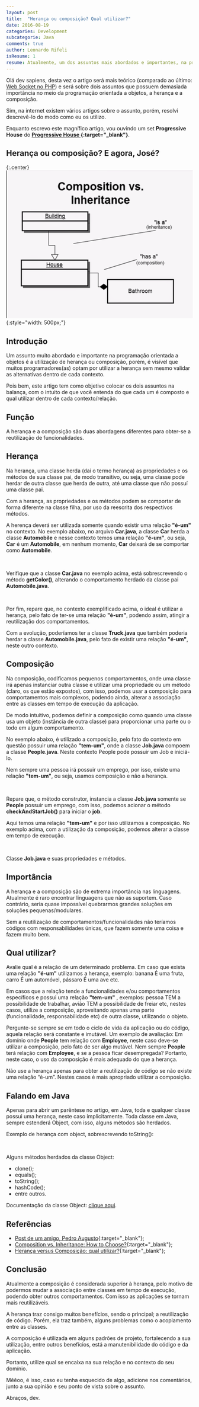 ```yaml
---
layout: post
title:  "Herança ou composição? Qual utilizar?"
date: 2016-08-19
categories: Development
subcategorie: Java
comments: true
author: Leonardo Rifeli
isResume: 1
resume: Atualmente, um dos assuntos mais abordados e importantes, na programação orientada a objetos, sendo, herança e Composição. Porém é visivel que muitos programados(as) optam por utilizar a herança sem mesmo validar as alternativas dentro de cada contexto.
---
```


Olá dev sapiens, desta vez o artigo será mais teórico (comparado ao último: [Web Socket no PHP](http://leonardorifeli.com/development/2016/05/29/socket-no-php.html)) e será sobre dois assuntos que possuem demasiada importância no meio da programação orientada a objetos, a herança e a composição.

Sim, na internet existem vários artigos sobre o assunto, porém, resolvi descrevê-lo do modo como eu os utilizo.

Enquanto escrevo este magnífico artigo, vou ouvindo um set **Progressive House** do **[Progressive House ](https://www.youtube.com/watch?v=N7DEv-QP_Zk){:target="_blank"}**.

## Herança ou composição? E agora, José?

{:.center}
![Composition](/img/posts/2016/08/19/composition.png){:style="width: 500px;"}

## Introdução

Um assunto muito abordado e importante na programação orientada a objetos é a utilização de herança ou composição, porém, é visível que muitos programadores(as) optam por utilizar a herança sem mesmo validar as alternativas dentro de cada contexto.

Pois bem, este artigo tem como objetivo colocar os dois assuntos na balança, com o intuito de que você entenda do que cada um é composto e qual utilizar dentro de cada contexto/relação.

## Função

A herança e a composição são duas abordagens diferentes para obter-se a reutilização de funcionalidades.

## Herança

Na herança, uma classe herda (daí o termo herança) as propriedades e os métodos de sua classe pai, de modo transitivo, ou seja, uma classe pode herdar de outra classe que herda de outra, até uma classe que não possuí uma classe pai.

Com a herança, as propriedades e os métodos podem se comportar de forma diferente na classe filha, por uso da reescrita dos respectivos métodos.

A herença deverá ser utilizada somente quando existir uma relação **"é-um"** no contexto. No exemplo abaixo, no arquivo **Car.java**, a classe **Car** herda a classe **Automobile** e nesse contexto temos uma relação **"é-um"**, ou seja, **Car** é um **Automobile**, em nenhum momento, **Car** deixará de se comportar como **Automobile**.

<script src="https://gist.github.com/leonardorifeli/d03e68ef59a0667a806952583c1ce978.js?file=Car.java"></script>
<span class="space">&nbsp;</span>

Verifique que a classe **Car.java** no exemplo acima, está sobrescrevendo o método **getColor()**, alterando o comportamento herdado da classe pai **Automobile.java**.

<script src="https://gist.github.com/leonardorifeli/d03e68ef59a0667a806952583c1ce978.js?file=Automobile.java"></script>
<span class="space">&nbsp;</span>

Por fim, repare que, no contexto exemplificado acima, o ideal é utilizar a herança, pelo fato de ter-se uma relação **"é-um"**, podendo assim, atingir a reutilização dos comportamentos.

Com a evolução, poderíamos ter a classe **Truck.java** que também poderia herdar a classe **Automobile.java**, pelo fato de existir uma relação **"é-um"**, neste outro contexto.

## Composição

Na composição, codificamos pequenos comportamentos, onde uma classe irá apenas instanciar outra classe e utilizar uma propriedade ou um método (claro, os que estão expostos), com isso, podemos usar a composição para comportamentos mais complexos, podendo ainda, alterar a associação entre as classes em tempo de execução da aplicação.

De modo intuitivo, podemos definir a composição como quando uma classe usa um objeto (instância de outra classe) para proporcionar uma parte ou o todo em algum comportamento.

No exemplo abaixo, é utilizado a composição, pelo fato do contexto em questão possuir uma relação **"tem-um"**, onde a classe **Job.java** compoem a classe **People.java**. Neste contexto People pode possuir um Job e iniciá-lo.

Nem sempre uma pessoa irá possuir um emprego, por isso, existe uma relação **"tem-um"**, ou seja, usamos composição e não a herança.

<script src="https://gist.github.com/leonardorifeli/d03e68ef59a0667a806952583c1ce978.js?file=People.java"></script>
<span class="space">&nbsp;</span>

Repare que, o método construtor, instancia a classe **Job.java** somente se **People** possuir um emprego, com isso, podemos acionar o método **checkAndStartJob()** para iniciar o **job**.

Aqui temos uma relação **"tem-um"** e por isso utilizamos a composição. No exemplo acima, com a utilização da composição, podemos alterar a classe em tempo de execução.

<script src="https://gist.github.com/leonardorifeli/d03e68ef59a0667a806952583c1ce978.js?file=Job.java"></script>
<span class="space">&nbsp;</span>

Classe **Job.java** e suas propriedades e métodos.

## Importância

A herança e a composição são de extrema importância nas linguagens. Atualmente é raro encontrar linguagens que não as suportem. Caso contrário, seria quase impossível quebrarmos grandes soluções em soluções pequenas/modulares.

Sem a reutilização de comportamentos/funcionalidades não teríamos códigos com responsabilidades únicas, que fazem somente uma coisa e fazem muito bem.

## Qual utilizar?

Avalie qual é a relação de um determinado problema. Em caso que exista uma relação **"é-um"** utilizamos a herança, exemplo: banana É uma fruta, carro É um automóvel, pássaro É uma ave etc.

Em casos que a relação tende a funcionalidades e/ou comportamentos específicos e possui uma relação **"tem-um"** , exemplos: pessoa TEM a possibilidade de trabalhar, avião TEM a possibilidade de freiar etc, nestes casos, utilize a composição, aproveitando apenas uma parte (funcionalidade, responsabilidade etc) de outra classe, utilizando o objeto.

Pergunte-se sempre se em todo o ciclo de vida da aplicação ou do código, aquela relação será constante e imutável. Um exemplo de avaliação: Em domínio onde **People** tem relação com **Employee**, neste caso deve-se utilizar a composição, pelo fato de ser algo mutável. Nem sempre **People** terá relação com **Employee**, e se a pessoa ficar desempregada? Portanto, neste caso, o uso da composição é mais adequado do que a herança.

Não use a herança apenas para obter a reutilização de código se não existe uma relação “é-um”. Nestes casos é mais apropriado utilizar a composição.

## Falando em Java

Apenas para abrir um parêntese no artigo, em Java, toda e qualquer classe possui uma herança, neste caso implicitamente. Toda classe em Java, sempre estenderá Object, com isso, alguns métodos são herdados.

Exemplo de herança com object, sobrescrevendo toString():

<script src="https://gist.github.com/leonardorifeli/d03e68ef59a0667a806952583c1ce978.js?file=String.java"></script>
<span class="space">&nbsp;</span>

Alguns métodos herdados da classe Object:

- clone();
- equals();
- toString();
- hashCode();
- entre outros.

Documentação da classe Object: [clique aqui](http://docs.oracle.com/javase/8/docs/api/java/lang/Object.html).

## Referências

- [Post de um amigo, Pedro Augusto](https://medium.com/@pedro.barros/heran%C3%A7a-ou-composi%C3%A7%C3%A3o-eis-a-quest%C3%A3o-7ce11fad4737#.ekombw2sy){:target="_blank"};
- [Composition vs. Inheritance: How to Choose?](https://www.thoughtworks.com/pt/insights/blog/composition-vs-inheritance-how-choose){:target="_blank"};
- [Herança versus Composição: qual utilizar?](http://www.devmedia.com.br/heranca-versus-composicao-qual-utilizar/26145){:target="_blank"};

## Conclusão

Atualmente a composição é considerada superior à herança, pelo motivo de podermos mudar a associação entre classes em tempo de execução, podendo obter outros comportamentos. Com isso as aplicações se tornam mais reutilizáveis.

A herança traz consigo muitos benefícios, sendo o principal; a reutilização de código. Porém, ela traz também, alguns problemas como o acoplamento entre as classes.

A composição é utilizada em alguns padrões de projeto, fortalecendo a sua utilização, entre outros benefícios, está a manutenibilidade do código e da aplicação.

Portanto, utilize qual se encaixa na sua relação e no contexto do seu domínio.

Mêêoo, é isso, caso eu tenha esquecido de algo, adicione nos comentários, junto a sua opinião e seu ponto de vista sobre o assunto.

Abraços, dev.
